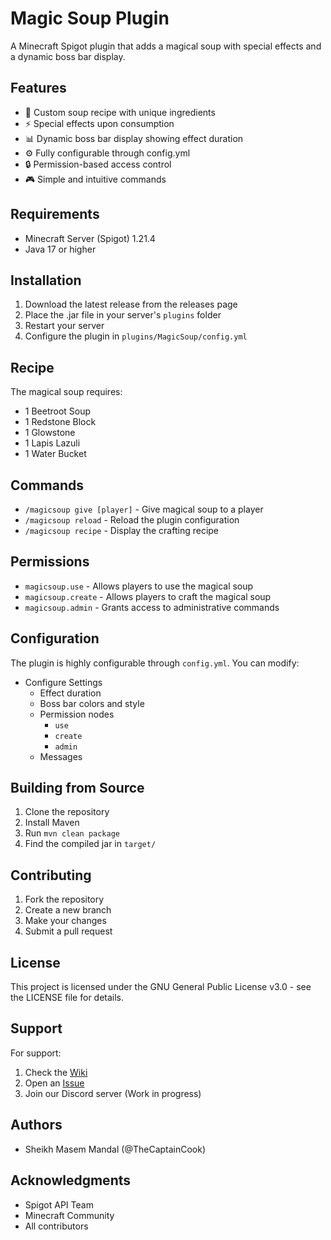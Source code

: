 # Magic Soup Plugin

A Minecraft Spigot plugin that adds a magical soup with special effects and a dynamic boss bar display.

## Features

- 🍜 Custom soup recipe with unique ingredients
- ⚡ Special effects upon consumption
- 📊 Dynamic boss bar display showing effect duration
- ⚙️ Fully configurable through config.yml
- 🔒 Permission-based access control
- 🎮 Simple and intuitive commands

## Requirements

- Minecraft Server (Spigot) 1.21.4
- Java 17 or higher

## Installation

1. Download the latest release from the releases page
2. Place the .jar file in your server's `plugins` folder
3. Restart your server
4. Configure the plugin in `plugins/MagicSoup/config.yml`

## Recipe

The magical soup requires:
- 1 Beetroot Soup
- 1 Redstone Block
- 1 Glowstone 
- 1 Lapis Lazuli
- 1 Water Bucket

## Commands

- `/magicsoup give [player]` - Give magical soup to a player
- `/magicsoup reload` - Reload the plugin configuration
- `/magicsoup recipe` - Display the crafting recipe

## Permissions

- `magicsoup.use` - Allows players to use the magical soup
- `magicsoup.create` - Allows players to craft the magical soup
- `magicsoup.admin` - Grants access to administrative commands

## Configuration

The plugin is highly configurable through `config.yml`. You can modify:
- Configure Settings
  - Effect duration
  - Boss bar colors and style
  - Permission nodes
    - `use`
    - `create`
    - `admin`
  - Messages

## Building from Source

1. Clone the repository
2. Install Maven
3. Run `mvn clean package`
4. Find the compiled jar in `target/`

## Contributing

1. Fork the repository
2. Create a new branch
3. Make your changes
4. Submit a pull request

## License

This project is licensed under the GNU General Public License v3.0 - see the LICENSE file for details.

## Support

For support:
1. Check the [Wiki](https://github.com/TheCaptainCook/MagicSoup/wiki)
2. Open an [Issue](https://github.com/TheCaptainCook/MagicSoup/issues)
3. Join our Discord server (Work in progress)

## Authors

- Sheikh Masem Mandal (@TheCaptainCook)

## Acknowledgments

- Spigot API Team
- Minecraft Community
- All contributors